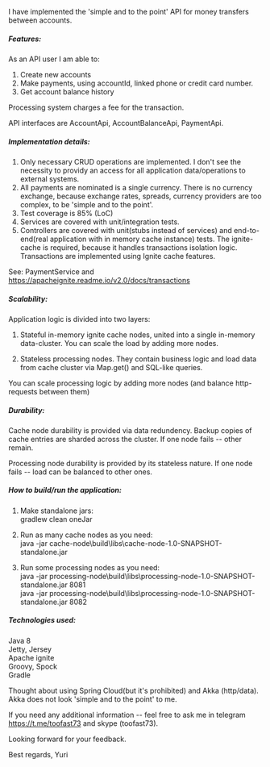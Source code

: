 I have implemented the 'simple and to the point' API for money transfers between accounts.

##### Features:
As an API user I am able to:
1) Create new accounts
2) Make payments, using accountId, linked phone or credit card number.
3) Get account balance history 

Processing system charges a fee for the transaction.

API interfaces are AccountApi, AccountBalanceApi, PaymentApi.

##### Implementation details:
1) Only necessary CRUD operations are implemented. I don't see the necessity to providy an access for all application data/operations to external systems.
2) All payments are nominated is a single currency. There is no currency exchange, because exchange rates, spreads, currency providers are too complex, to be 'simple and to the point'.
3) Test coverage is 85% (LoC)
4) Services are covered with unit/integration tests. 
5) Controllers are covered with unit(stubs instead of services) and end-to-end(real application with in memory cache instance) tests. The ignite-cache is required, because it handles transactions isolation logic.
 Transactions are implemented using Ignite cache features. 
 
 See: PaymentService and https://apacheignite.readme.io/v2.0/docs/transactions

##### Scalability:
Application logic is divided into two layers:
1) Stateful in-memory ignite cache nodes, united into a single in-memory data-cluster. 
You can scale the load by adding more nodes.

2) Stateless processing nodes. 
They contain business logic and load data from cache cluster via Map.get() and SQL-like queries.

You can scale processing logic by adding more nodes (and balance http-requests between them)

##### Durability:
Cache node durability is provided via data redundency. 
   Backup copies of cache entries are sharded across the cluster. 
   If one node fails -- other remain.  

Processing node durability is provided by its stateless nature. 
If one node fails -- load can be balanced to other ones. 


##### How to build/run the application:
1) Make standalone jars:  
   gradlew clean oneJar  

2) Run as many cache nodes as you need:  
java -jar cache-node\build\libs\cache-node-1.0-SNAPSHOT-standalone.jar  

3) Run some processing nodes as you need:  
   java -jar processing-node\build\libs\processing-node-1.0-SNAPSHOT-standalone.jar 8081  
   java -jar processing-node\build\libs\processing-node-1.0-SNAPSHOT-standalone.jar 8082  


##### Technologies used:
   Java 8   
   Jetty, Jersey  
   Apache ignite  
   Groovy, Spock  
   Gradle   

Thought about using Spring Cloud(but it's prohibited) and Akka (http/data). Akka does not look 'simple and to the point' to me.

If you need any additional information -- feel free to ask me in telegram https://t.me/toofast73 and skype (toofast73).

Looking forward for your feedback.

Best regards,
Yuri

